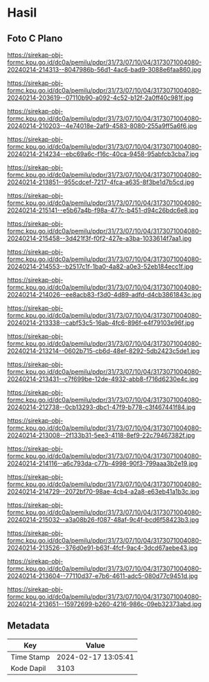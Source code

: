 # Hasil

## Foto C Plano

https://sirekap-obj-formc.kpu.go.id/dc0a/pemilu/pdpr/31/73/07/10/04/3173071004080-20240214-214313--8047986b-56d1-4ac6-bad9-3088e6faa860.jpg

https://sirekap-obj-formc.kpu.go.id/dc0a/pemilu/pdpr/31/73/07/10/04/3173071004080-20240214-203619--07110b90-a092-4c52-b12f-2a0ff40c981f.jpg

https://sirekap-obj-formc.kpu.go.id/dc0a/pemilu/pdpr/31/73/07/10/04/3173071004080-20240214-210203--4e74018e-2af9-4583-8080-255a9ff5a6f6.jpg

https://sirekap-obj-formc.kpu.go.id/dc0a/pemilu/pdpr/31/73/07/10/04/3173071004080-20240214-214234--ebc69a6c-f16c-40ca-9458-95abfcb3cba7.jpg

https://sirekap-obj-formc.kpu.go.id/dc0a/pemilu/pdpr/31/73/07/10/04/3173071004080-20240214-213851--955cdcef-7217-4fca-a635-8f3be1d7b5cd.jpg

https://sirekap-obj-formc.kpu.go.id/dc0a/pemilu/pdpr/31/73/07/10/04/3173071004080-20240214-215141--e5b67a4b-f98a-477c-b451-d94c26bdc6e8.jpg

https://sirekap-obj-formc.kpu.go.id/dc0a/pemilu/pdpr/31/73/07/10/04/3173071004080-20240214-215458--3d421f3f-f0f2-427e-a3ba-1033614f7aa1.jpg

https://sirekap-obj-formc.kpu.go.id/dc0a/pemilu/pdpr/31/73/07/10/04/3173071004080-20240214-214553--b2517c1f-1ba0-4a82-a0e3-52eb184ecc1f.jpg

https://sirekap-obj-formc.kpu.go.id/dc0a/pemilu/pdpr/31/73/07/10/04/3173071004080-20240214-214026--ee8acb83-f3d0-4d89-adfd-d4cb3861843c.jpg

https://sirekap-obj-formc.kpu.go.id/dc0a/pemilu/pdpr/31/73/07/10/04/3173071004080-20240214-213338--cabf53c5-16ab-4fc6-896f-e4f79103e96f.jpg

https://sirekap-obj-formc.kpu.go.id/dc0a/pemilu/pdpr/31/73/07/10/04/3173071004080-20240214-213214--0602b715-cb6d-48ef-8292-5db2423c5de1.jpg

https://sirekap-obj-formc.kpu.go.id/dc0a/pemilu/pdpr/31/73/07/10/04/3173071004080-20240214-213431--c7f699be-12de-4932-abb8-f716d6230e4c.jpg

https://sirekap-obj-formc.kpu.go.id/dc0a/pemilu/pdpr/31/73/07/10/04/3173071004080-20240214-212738--0cb13293-dbc1-47f9-b778-c3f467441f84.jpg

https://sirekap-obj-formc.kpu.go.id/dc0a/pemilu/pdpr/31/73/07/10/04/3173071004080-20240214-213008--2f133b31-5ee3-4118-8ef9-22c79467382f.jpg

https://sirekap-obj-formc.kpu.go.id/dc0a/pemilu/pdpr/31/73/07/10/04/3173071004080-20240214-214116--a6c793da-c77b-4998-90f3-799aaa3b2e19.jpg

https://sirekap-obj-formc.kpu.go.id/dc0a/pemilu/pdpr/31/73/07/10/04/3173071004080-20240214-214729--2072bf70-98ae-4cb4-a2a8-e63eb41a1b3c.jpg

https://sirekap-obj-formc.kpu.go.id/dc0a/pemilu/pdpr/31/73/07/10/04/3173071004080-20240214-215032--a3a08b26-f087-48af-9c4f-bcd6f58423b3.jpg

https://sirekap-obj-formc.kpu.go.id/dc0a/pemilu/pdpr/31/73/07/10/04/3173071004080-20240214-213526--376d0e91-b63f-4fcf-9ac4-3dcd67aebe43.jpg

https://sirekap-obj-formc.kpu.go.id/dc0a/pemilu/pdpr/31/73/07/10/04/3173071004080-20240214-213604--77110d37-e7b6-4611-adc5-080d77c9451d.jpg

https://sirekap-obj-formc.kpu.go.id/dc0a/pemilu/pdpr/31/73/07/10/04/3173071004080-20240214-213651--15972699-b260-4216-986c-09eb32373abd.jpg


## Metadata

| Key        | Value               |
| ---------- | ------------------- |
| Time Stamp | 2024-02-17 13:05:41 |
| Kode Dapil | 3103                |



